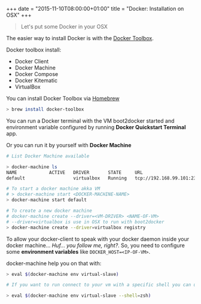 +++
date = "2015-11-10T08:00:00+01:00"
title = "Docker: Installation on OSX"
+++

> Let's put some Docker in your OSX

The easier way to install Docker is with the [Docker Toolbox](https://www.docker.com/docker-toolbox).

Docker toolbox install:

 - Docker Client
 - Docker Machine
 - Docker Compose
 - Docker Kitematic
 - VirtualBox

You can install Docker Toolbox via [Homebrew](http://brew.sh/)

```bash
> brew install docker-toolbox
```

You can run a Docker terminal with the VM boot2docker started and environment variable configured by running **Docker Quickstart Terminal** app.

Or you can run it by yourself with **Docker Machine**


```bash
# List Docker Machine available

> docker-machine ls
NAME            ACTIVE   DRIVER       STATE     URL                         SWARM
default                  virtualbox   Running   tcp://192.168.99.101:2376

# To start a docker machine akka VM
# > docker-machine start <DOCKER-MACHINE-NAME>
> docker-machine start default

# To create a new docker machine
# docker-machine create --driver=<VM-DRIVER> <NAME-OF-VM>
# --driver=virtualbox is use in OSX to run with boot2docker
> docker-machine create --driver=virtualbox registry
```

To allow your docker-client to speak with your docker daemon inside your docker machine...  *Huf... you follow me, right?*.
So, you need to configure some **environment variables** like `DOCKER_HOST=<IP-OF-VM>`.

docker-machine help you on that with:

```bash
> eval $(docker-machine env virtual-slave)

# If you want to run connect to your vm with a specific shell you can use (like the awesome oh-my-zsh) --shell=<SHELL-NAME>

> eval $(docker-machine env virtual-slave --shell=zsh)
```
